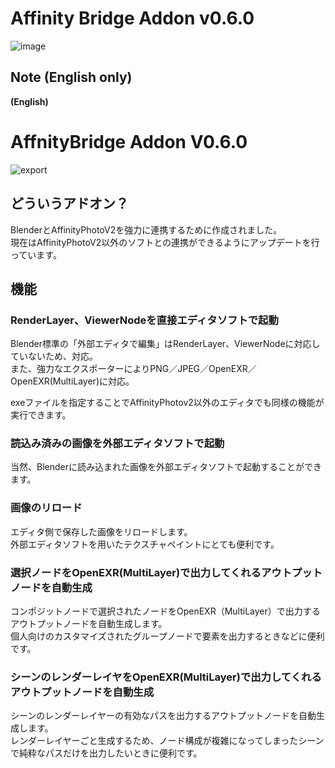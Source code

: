 # Affinity Bridge Addon v0.6.0
![image](https://user-images.githubusercontent.com/78343605/201816867-742ffd77-b2d7-4f97-888c-c3b78264012a.png)
## Note (English only)
**(English)**

<h1>AffnityBridge Addon V0.6.0 </h1>

![export](https://github.com/t0rry/Affinity_Bridge/assets/78343605/2ee80440-f5a9-401a-8057-0c9a0b8b58a7)
<h2>どういうアドオン？</h2>
BlenderとAffinityPhotoV2を強力に連携するために作成されました。</br>
現在はAffinityPhotoV2以外のソフトとの連携ができるようにアップデートを行っています。

<h2>機能</h2>
<h3>RenderLayer、ViewerNodeを直接エディタソフトで起動</h3>
Blender標準の「外部エディタで編集」はRenderLayer、ViewerNodeに対応していないため、対応。</br>
また、強力なエクスポーターによりPNG／JPEG／OpenEXR／OpenEXR(MultiLayer)に対応。</br>

exeファイルを指定することでAffinityPhotov2以外のエディタでも同様の機能が実行できます。</br>

<h3>読込み済みの画像を外部エディタソフトで起動</h3>
当然、Blenderに読み込まれた画像を外部エディタソフトで起動することができます。</br>

<h3>画像のリロード</h3>
エディタ側で保存した画像をリロードします。</br>
外部エディタソフトを用いたテクスチャペイントにとても便利です。</br>

<h3>選択ノードをOpenEXR(MultiLayer)で出力してくれるアウトプットノードを自動生成</h3>
コンポジットノードで選択されたノードをOpenEXR（MultiLayer）で出力するアウトプットノードを自動生成します。</br>
個人向けのカスタマイズされたグループノードで要素を出力するときなどに便利です。

<h3>シーンのレンダーレイヤをOpenEXR(MultiLayer)で出力してくれるアウトプットノードを自動生成</h3>
シーンのレンダーレイヤーの有効なパスを出力するアウトプットノードを自動生成します。</br>
レンダーレイヤーごと生成するため、ノード構成が複雑になってしまったシーンで純粋なパスだけを出力したいときに便利です。
